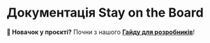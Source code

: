 # Документація Stay on the Board

**🚀 Новачок у проєкті?** Почни з нашого **[Гайду для розробників](ONBOARDING.md)**!